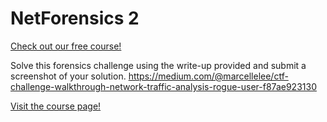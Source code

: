 # NetForensics 2

[Check out our free course!](https://academy.hoppersroppers.org/mod/page/view.php?id=600)

Solve this forensics challenge using the write-up provided and submit a screenshot of your solution. <https://medium.com/@marcellelee/ctf-challenge-walkthrough-network-traffic-analysis-rogue-user-f87ae923130> 

[Visit the course page!](https://academy.hoppersroppers.org/mod/assign/view.php?id=600)
 